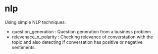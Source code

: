 # nlp

Using simple NLP techniques:
- question_generation : Question generation from a business problem
- relevenace_n_polarity : Checking relevance of converstation with the topic and also detecting if conversation has positive or negative sentiments.
